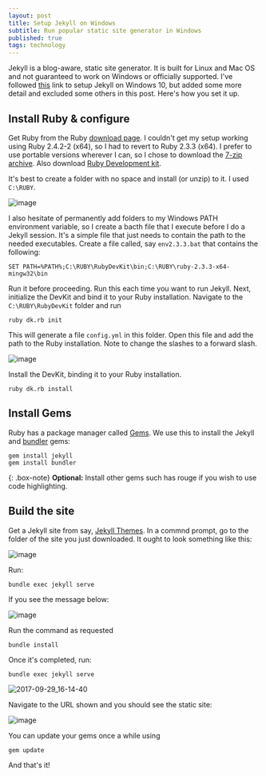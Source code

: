 ```yaml
---
layout: post
title: Setup Jekyll on Windows
subtitle: Run popular static site generator in Windows
published: true
tags: technology
---
```


Jekyll is a blog-aware, static site generator. It is built for Linux and Mac OS and not guaranteed to work on Windows or officially supported. I've followed [this](http://jekyll-windows.juthilo.com/) link to setup Jekyll on Windows 10, but added some more detail and excluded some others in this post. Here's how you set it up.


## Install Ruby & configure

Get Ruby from the Ruby [download page](https://rubyinstaller.org/downloads/). I couldn't get my setup working using Ruby 2.4.2-2 (x64), so I had to revert to Ruby 2.3.3 (x64). I prefer to use portable versions wherever I can, so I chose to download the [7-zip archive](https://dl.bintray.com/oneclick/rubyinstaller/ruby-2.3.3-x64-mingw32.7z). Also download [Ruby Development kit](https://dl.bintray.com/oneclick/rubyinstaller/DevKit-mingw64-64-4.7.2-20130224-1432-sfx.exe).

It's best to create a folder with no space and install (or unzip) to it. I used `C:\RUBY`.

![image](https://user-images.githubusercontent.com/327990/31006103-eefd40bc-a52d-11e7-91ee-bea3aaebb373.png)

I also hesitate of permanently add folders to my Windows PATH environment variable, so I create a bacth file that I execute before I do a Jekyll session. It's a simple file that just needs to contain the path to the needed executables. Create a file called, say `env2.3.3.bat` that contains the following: 

```
SET PATH=%PATH%;C:\RUBY\RubyDevKit\bin;C:\RUBY\ruby-2.3.3-x64-mingw32\bin
```

Run it before proceeding. Run this each time you want to run Jekyll. Next, initialize the DevKit and bind it to your Ruby installation. Navigate to the `C:\RUBY\RubyDevKit` folder and run

```
ruby dk.rb init
```

This will generate a file `config.yml` in this folder. Open this file and add the path to the Ruby installation. Note to change the slashes to a forward slash.

![image](https://user-images.githubusercontent.com/327990/31006247-85836fac-a52e-11e7-963f-be5f21f6c0a6.png)

Install the DevKit, binding it to your Ruby installation.

```
ruby dk.rb install
```

## Install Gems

Ruby has a package manager called [Gems](http://guides.rubygems.org/what-is-a-gem/). We use this to install the Jekyll and [bundler](http://gembundler.com/) gems:

```
gem install jekyll
gem install bundler
```



{: .box-note}
**Optional:** Install other gems such has rouge if you wish to use code highlighting. 

## Build the site

Get a Jekyll site from say, [Jekyll Themes](http://jekyllthemes.org/themes/jekflix/). In a commnd prompt, go to the folder of the site you just downloaded. It ought to look something like this:

![image](https://user-images.githubusercontent.com/327990/31006731-896b557e-a530-11e7-832e-2390d3fb09bb.png)

Run:

```
bundle exec jekyll serve
```

If you see the message below:

![image](https://user-images.githubusercontent.com/327990/31006776-c537317c-a530-11e7-9902-339d97fd8b9b.png)

Run the command as requested

```
bundle install
```

Once it's completed, run:

```
bundle exec jekyll serve
```
![2017-09-29_16-14-40](https://user-images.githubusercontent.com/327990/31006926-5649ec72-a531-11e7-9cde-867d473547af.gif)

Navigate to the URL shown and you should see the static site:

![image](https://user-images.githubusercontent.com/327990/31007020-a22774de-a531-11e7-85a5-96586294edc4.png)

You can update your gems once a while using

```
gem update
```

And that's it! 
